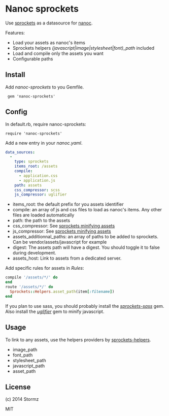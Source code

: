 # Nanoc sprockets

Use [sprockets][] as a datasource for [nanoc][].

Features:

* Load your assets as nanoc's items
* Sprockets helpers *(javascript|image|stylesheet|font)_path* included
* Load and compile only the assets you want
* Configurable paths

## Install

Add *nanoc-sprockets* to you Gemfile.

     gem 'nanoc-sprockets'

## Config

In default.rb, require nanoc-sprockets:

    require 'nanoc-sprockets'

Add a new entry in your *nanoc.yaml*.

```yaml
data_sources:
  -
    type: sprockets
    items_root: /assets
    compile:
      - application.css
      - application.js
    path: assets
    css_compressor: scss
    js_compressor: uglifier
```

* items_root: the default prefix for you assets identifier
* compile: an array of js and css files to load as nanoc's items. Any other files are loaded automatically
* path: the path to the assets
* css_compressor: See [sprockets minifying assets][sprockets-minify-assets]
* js_compressor: See [sprockets minifying assets][sprockets-minify-assets]
* assets_additionnal_paths: an array of paths to be added to sprockets. Can be vendor/assets/javascript for example
* digest: The assets path will have a digest. You should toggle it to false during development.
* assets_host: Link to assets from a dedicated server.

Add specific rules for assets in *Rules*:

```ruby
compile '/assets/*/' do
end
route '/assets/*/' do
  Sprockets::Helpers.asset_path(item[:filename])
end
```

If you plan to use sass, you should probably install the *[sprockets-sass][]* gem. Also install the *[uglifier][]* gem to minify javascript.

## Usage

To link to any assets, use the helpers providers by [sprockets-helpers][].

* image_path
* font_path
* stylesheet_path
* javascript_path
* asset_path

## License

(c) 2014 Stormz

MIT

[sprockets]: https://github.com/sstephenson/sprockets-minify-assets
[nanoc]: http://nanoc.ws/
[sprockets-minify-assets]: https://github.com/sstephenson/sprockets#minifying-assets
[sprockets-sass]: https://github.com/petebrowne/sprockets-sass/
[sprockets-helpers]: https://github.com/petebrowne/sprockets-helpers
[uglifier]: https://github.com/lautis/uglifier
